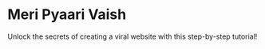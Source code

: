 # Meri Pyaari Vaish
Unlock the secrets of creating a viral website with this step-by-step tutorial!
